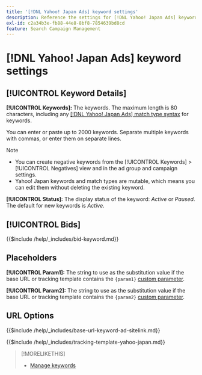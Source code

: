 ```yaml
---
title: '[!DNL Yahoo! Japan Ads] keyword settings'
description: Reference the settings for [!DNL Yahoo! Japan Ads] keywords.
exl-id: c2a34b3e-fb88-44e8-8bf8-7854639bd8cd
feature: Search Campaign Management
---
```

# [!DNL Yahoo! Japan Ads] keyword settings

## [!UICONTROL Keyword Details]

**[!UICONTROL Keywords]:** The keywords. The maximum length is 80 characters, including any [[!DNL Yahoo! Japan Ads] match type syntax](https://ads-help.yahoo.co.jp/yahooads/ss/articledetail?lan=en&aid=27) for keywords.

You can enter or paste up to 2000 keywords. Separate multiple keywords with commas, or enter them on separate lines.

>[!NOTE]
>
>* You can create negative keywords from the [!UICONTROL Keywords] > [!UICONTROL Negatives] view and in the ad group and campaign settings.
>* Yahoo! Japan keywords and match types are mutable, which means you can edit them without deleting the existing keyword.

**[!UICONTROL Status]:** The display status of the keyword: *Active* or *Paused*. The default for new keywords is *Active*.

## [!UICONTROL Bids]

<!-- **[!UICONTROL Bid]:** -->

{{$include /help/_includes/bid-keyword.md}}

## Placeholders

**[!UICONTROL Param1]:** The string to use as the substitution value if the base URL or tracking template contains the `{param1}` [custom parameter](https://ads-help.yahoo-net.jp/s/article/H000044803?language=en_US).

**[!UICONTROL Param2]:** The string to use as the substitution value if the base URL or tracking template contains the `{param2}` [custom parameter](https://ads-help.yahoo-net.jp/s/article/H000044803?language=en_US).

## URL Options

<!-- **[!UICONTROL Base URl]:** -->

{{$include /help/_includes/base-url-keyword-ad-sitelink.md}}

<!-- **[!UICONTROL Tracking Template]:** -->

{{$include /help/_includes/tracking-template-yahoo-japan.md}}

>[!MORELIKETHIS]
>
>* [Manage keywords](/help/search-social-commerce/campaign-management/campaigns/keyword-manage.md)
